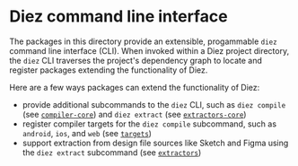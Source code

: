 # Diez command line interface

The packages in this directory provide an extensible, progammable `diez` command line interface (CLI). When invoked within a Diez project directory, the `diez` CLI traverses the project's dependency graph to locate and register packages extending the functionality of Diez.

Here are a few ways packages can extend the functionality of Diez:
 - provide additional subcommands to the `diez` CLI, such as `diez compile` (see [`compiler-core`](../compiler/compiler-core/)) and `diez extract` (see [`extractors-core`](../extractors/extractors-core/))
 - register compiler targets for the `diez compile` subcommand, such as `android`, `ios`, and `web` (see [`targets`](../compiler/targets/))
 - support extraction from design file sources like Sketch and Figma using the `diez extract` subcommand (see [`extractors`](../extractors/extractors/))
